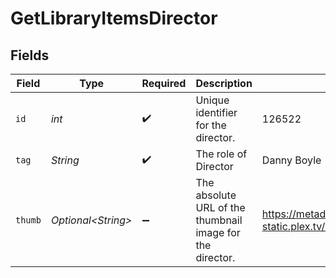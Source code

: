 # GetLibraryItemsDirector


## Fields

| Field                                                                         | Type                                                                          | Required                                                                      | Description                                                                   | Example                                                                       |
| ----------------------------------------------------------------------------- | ----------------------------------------------------------------------------- | ----------------------------------------------------------------------------- | ----------------------------------------------------------------------------- | ----------------------------------------------------------------------------- |
| `id`                                                                          | *int*                                                                         | :heavy_check_mark:                                                            | Unique identifier for the director.                                           | 126522                                                                        |
| `tag`                                                                         | *String*                                                                      | :heavy_check_mark:                                                            | The role of Director                                                          | Danny Boyle                                                                   |
| `thumb`                                                                       | *Optional\<String>*                                                           | :heavy_minus_sign:                                                            | The absolute URL of the thumbnail image for the director.                     | https://metadata-static.plex.tv/8/people/8d65fa96804802e08f2de09fe014408e.jpg |